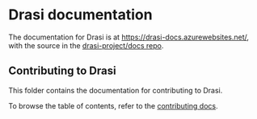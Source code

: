 # Drasi documentation

The documentation for Drasi is at https://drasi-docs.azurewebsites.net/, with the source in the [drasi-project/docs repo](https://github.com/drasi-project/docs).

## Contributing to Drasi

This folder contains the documentation for contributing to Drasi. 

To browse the table of contents, refer to the [contributing docs](./../CONTRIBUTING.md).
